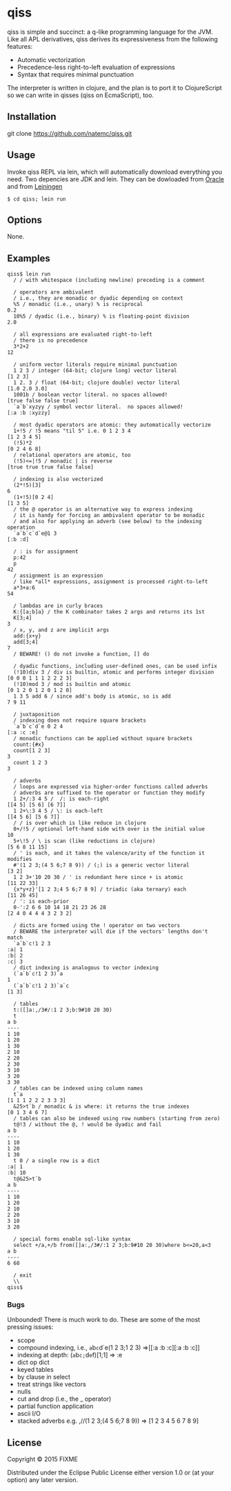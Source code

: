 # qiss

qiss is simple and succinct: a q-like programming language for the
JVM.  Like all APL derivatives, qiss derives its expressiveness from
the following features:

* Automatic vectorization
* Precedence-less right-to-left evaluation of expressions
* Syntax that requires minimal punctuation

The interpreter is written in clojure, and the plan is to port it to
ClojureScript so we can write in qisses (qiss on EcmaScript), too.

## Installation

git clone https://github.com/natemc/qiss.git

## Usage

Invoke qiss REPL via lein, which will automatically download everything you need. Two depencies are JDK and lein. They can be dowloaded from [Oracle](http://www.oracle.com/technetwork/java/javase/downloads/index.html) and from [Leiningen](http://leiningen.org/) 

```
$ cd qiss; lein run       
```

## Options

None.

## Examples

```
qiss$ lein run 
  / / with whitespace (including newline) preceding is a comment

  / operators are ambivalent
  / i.e., they are monadic or dyadic depending on context
  %5 / monadic (i.e., unary) % is reciprocal
0.2
  10%5 / dyadic (i.e., binary) % is floating-point division
2.0

  / all expressions are evaluated right-to-left
  / there is no precedence
  3*2+2
12

  / uniform vector literals require minimal punctuation
  1 2 3 / integer (64-bit; clojure long) vector literal
[1 2 3]
  1 2. 3 / float (64-bit; clojure double) vector literal
[1.0 2.0 3.0]
  1001b / boolean vector literal. no spaces allowed!
[true false false true]
  `a`b`xyzyy / symbol vector literal.  no spaces allowed!
[:a :b :xyzzy]
  
  / most dyadic operators are atomic: they automatically vectorize
  1+!5 / !5 means "til 5" i.e. 0 1 2 3 4
[1 2 3 4 5]
  (!5)*2
[0 2 4 6 8]
  / relational operators are atomic, too
  (!5)<=|!5 / monadic | is reverse
[true true true false false]

  / indexing is also vectorized
  (2*!5)[3]
6
  (1+!5)[0 2 4]
[1 3 5]
  / the @ operator is an alternative way to express indexing
  / it is handy for forcing an ambivalent operator to be monadic
  / and also for applying an adverb (see below) to the indexing operation
  `a`b`c`d`e@1 3
[:b :d]

  / : is for assignment
  p:42
  p
42
  / assignment is an expression
  / like *all* expressions, assignment is processed right-to-left
  a*3+a:6
54

  / lambdas are in curly braces
  K:{[a;b]a} / the K combinator takes 2 args and returns its 1st
  K[3;4]
3
  / x, y, and z are implicit args
  add:{x+y}
  add[3;4]
7
  / BEWARE! () do not invoke a function, [] do

  / dyadic functions, including user-defined ones, can be used infix
  (!10)div 3 / div is builtin, atomic and performs integer division
[0 0 0 1 1 1 2 2 2 3]
  (!10)mod 3 / mod is builtin and atomic
[0 1 2 0 1 2 0 1 2 0]
  1 3 5 add 6 / since add's body is atomic, so is add
7 9 11

  / juxtaposition
  / indexing does not require square brackets
  `a`b`c`d`e 0 2 4
[:a :c :e]
  / monadic functions can be applied without square brackets
  count:{#x}
  count[1 2 3]
3
  count 1 2 3
3

  / adverbs
  / loops are expressed via higher-order functions called adverbs
  / adverbs are suffixed to the operator or function they modify
  1 2+/:3 4 5 /  /: is each-right
[[4 5] [5 6] [6 7]]
  1 2+\:3 4 5 / \: is each-left
[[4 5 6] [5 6 7]]
  / / is over which is like reduce in clojure
  0+/!5 / optional left-hand side with over is the initial value
10
  5+\!5 / \ is scan (like reductions in clojure)
[5 6 8 11 15]
  / ' is each, and it takes the valence/arity of the function it modifies
  #'(1 2 3;(4 5 6;7 8 9)) / (;) is a generic vector literal
[3 2]
  1 2 3+'10 20 30 / ' is redundant here since + is atomic
[11 22 33]
  {x*y+z}'[1 2 3;4 5 6;7 8 9] / triadic (aka ternary) each
[11 26 45]
  / ': is each-prior
  0-':2 6 6 10 14 18 21 23 26 28
[2 4 0 4 4 4 3 2 3 2]

  / dicts are formed using the ! operator on two vectors
  / BEWARE the interpreter will die if the vectors' lengths don't match 
  `a`b`c!1 2 3
:a| 1
:b| 2
:c| 3
  / dict indexing is analogous to vector indexing
  (`a`b`c!1 2 3)`a
1
  (`a`b`c!1 2 3)`a`c
[1 3]

  / tables
  t:([]a:,/3#/:1 2 3;b:9#10 20 30)
  t
a b
----
1 10 
1 20 
1 30 
2 10 
2 20 
2 30 
3 10 
3 20 
3 30
  / tables can be indexed using column names
  t`a
[1 1 1 2 2 2 3 3 3]
  &25>t`b / monadic & is where: it returns the true indexes
[0 1 3 4 6 7]
  / tables can also be indexed using row numbers (starting from zero)
  t@!3 / without the @, ! would be dyadic and fail
a b 
----
1 10 
1 20 
1 30
  t 0 / a single row is a dict
:a| 1
:b| 10
  t@&25>t`b
a b
----
1 10 
1 20 
2 10 
2 20 
3 10 
3 20 

  / special forms enable sql-like syntax
  select +/a,+/b from([]a:,/3#/:1 2 3;b:9#10 20 30)where b<=20,a<3
a b
----
6 60

  / exit
  \\
qiss$
```

### Bugs

Unbounded!  There is much work to do.  These are some of the most
pressing issues:

* scope
* compound indexing, i.e., `a`b`c`d`e(1 2 3;1 2 3) =>[[:a :b :c][:a :b :c]]
* indexing at depth: (`a`b`c;`d`e`f)[1;1] => :e
* dict op dict
* keyed tables
* by clause in select
* treat strings like vectors
* nulls
* cut and drop (i.e., the _ operator)
* partial function application
* ascii I/O
* stacked adverbs e.g. ,//(1 2 3;(4 5 6;7 8 9)) => [1 2 3 4 5 6 7 8 9]

## License

Copyright © 2015 FIXME

Distributed under the Eclipse Public License either version 1.0 or (at
your option) any later version.
